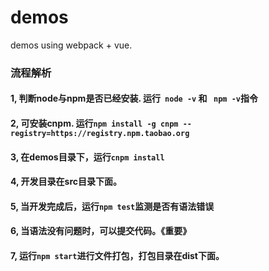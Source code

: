 # demos
demos using webpack + vue.
### 流程解析
#### 1, 判断node与npm是否已经安装. 运行``` node -v``` 和 ``` npm -v```指令
#### 2, 可安装cnpm. 运行```npm install -g cnpm --registry=https://registry.npm.taobao.org```
#### 3, 在demos目录下，运行``` cnpm install ```
#### 4, 开发目录在src目录下面。
#### 5, 当开发完成后，运行```npm test```监测是否有语法错误
#### 6, 当语法没有问题时，可以提交代码。《重要》
#### 7, 运行```npm start```进行文件打包，打包目录在dist下面。

